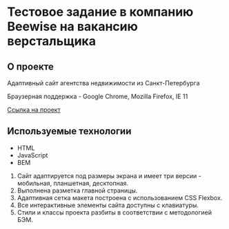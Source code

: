 # Тестовое задание в компанию Beewise на вакансию верстальщика

## О проекте
Адаптивный сайт агентства недвижимости из Санкт-Петербурга

Браузерная поддержка - Google Chrome, Mozilla Firefox, IE 11

[Ссылка на проект](https://pavel-nyukalo.github.io/test-beewise/)

## Используемые технологии
* HTML
* JavaScript
* BEM

1. Сайт адаптируется под размеры экрана и имеет три версии - мобильная, планшетная, десктопная.  
2. Выполнена разметка главной страницы.
3. Адаптивная сетка макета построена с использованием CSS Flexbox.    
4. Все интерактивные элементы сайта доступны с клавиатуры.  
5. Стили и классы проекта разбиты в соответствии с методологией БЭМ. 
